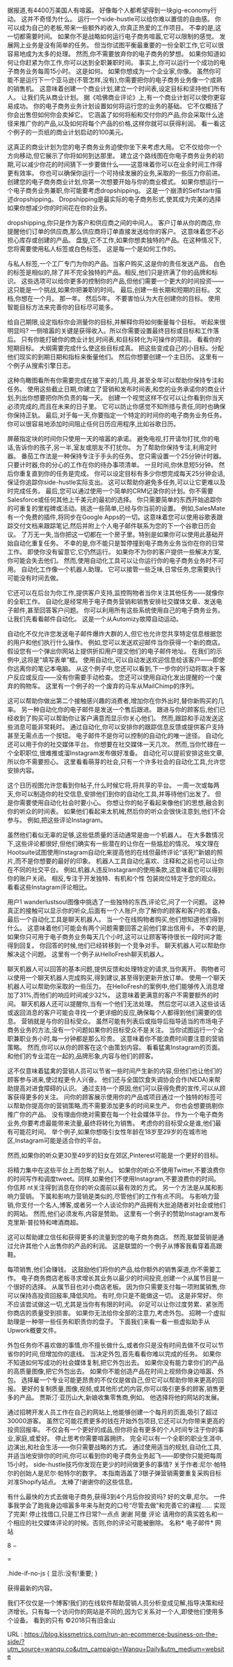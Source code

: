 据报道,有4400万美国人有喧嚣。 
 好像每个人都希望得到一块gig-economy行动。 
 这并不奇怪为什么。 
 运行一个side-hustle可以给你难以置信的自由感。 
 你可以成为自己的老板,带来一些额外的收入,你真正热爱的工作项目。 
 不幸的是,这一切都需要时间。 
 如果你不是战略如何运行电子商务喧嚣,它可以限制的感觉。 
 发展网上业务是没有简单的任务。 
 但当你试图平衡最重要的一份全职工作,它可以很容易地成为太多的处理。 
 然而,你不需要放弃你的电子商务的梦想。 
 如果你知道如何让你赶紧为你工作,你可以达到全职兼职时间。 
 事实上,你可以运行一个成功的电子商务业务每周15小时。 
 这是如何。 
 如果你想成为一个企业家,你像。 
 虽然你可能不是运行下一个亚马逊(不管怎样,没有),你需要把你的电子商务业务像一个成熟的销售机。 
 这意味着创建一个商业计划,建立一个时间表,设定目标和坚持他们所有人。 
 让我们先从商业计划。 
 据《哈佛商业评论》上,有一个商业计划可以使你更容易成功。 
 你的电子商务业务计划设置如何将运行您的业务的基础。 
 它不仅概括了你会出售但如何你会卖掉它。 
 它涵盖了如何将船和交付你的产品,你会采取什么途径来推广你的产品,以及如何将每个产品的价格,这样你就可以获得利润。 
 看一看这个例子的一页纸的商业计划启动的100美元。 
  
 这真正的商业计划为您的电子商务业务迫使你坐下来考虑大局。 
 它不仅给你一个方向移动,但它展示了你将如何到达那里。 
 建立这个路线图在你电子商务业务的初期,可以减少你花的时间猜下一步要做什么——这意味着你可以在业余时间工作得更有效率。 
 你也可以确保你运行一个可持续发展的业务,采取的一些压力你前进。 
 创建您的电子商务商业计划,你第一次想要开始与你的商业模式。 
 如果你想运行一个电子商务业务兼职,你可能要考虑dropshipping。 
 这是一个崩溃的Selfstartr描述dropshipping。 
 Dropshipping是最实际的电子商务形式,使其成为完美的选择如果你想减少你的时间花在你的业务。 
  
 dropshipping,你只是作为客户和供应商之间的中间人。 
 客户订单从你的商店,你提醒他们订单的供应商,那么供应商将订单直接发送给你的客户。 
 这意味着您不必担心库存或创建的产品。 
 盘旋,它不工作,如果你想卖独特的产品。在这种情况下,您将需要使用私人标签或白色标签。 
 这是每一个是如何工作的。 
  
 与私人标签,一个工厂专门为你的产品。当客户购买,这是你的责任发送产品。 
 白色的标签是相似的,除了并不完全独特的产品。相反,他们只是挤满了你的品牌和标识。 
 这些选项可以给你更多的控制你的产品,但他们需要一个更大的时间投资——这只能是一个挑战,如果你把兼职的时间。 
 最后,创建一些长期和短期的目标。 
 文档,你想在一个月。 
 那一年。 
 然后5年。 
 不要害怕认为大在创建你的目标。 
 使用智能目标方法来完善你的目标尽可能多。 
  
 给自己期限,设定指标你会测量你的目标,并解释你将如何衡量每个目标。 
 听起来很明显吗? 
 一侧喧嚣的关键是获得收入。所以你需要设置最终目标或目标和工作落后。 
 只有你能打破你的商业计划,时间表,和目标转化为可操作的项目。 
 看看你的短期目标。 
 大纲需要完成什么使这些目标成真。 
 把这些变成自己的小目标。分配他们现实的到期日期和指标来衡量他们。 
 然后你想要创建一个主日历。 
 这里有一个例子从搜索引擎日志。 
  
 这种鸟瞰图看所有你需要完成在接下来的几周,月,甚至全年可以帮助你保持专注和任务。 
 使用这些截止日期,你建立了营销和发布时间表,和您的业务承诺你的商业计划,列出你想要把你所负责的每一天。 
 创建一个视觉这样不仅可以让你看到你当天必须完成的,而且在未来的日子里。 
 它可以防止你感觉不知所措与责任,同时也确保你保持正轨。 
 最后,对于每一天,你要指定一个特定的时间你的电子商务业务任务。 
 你可以很容易地添加时间阻止任何日历应用程序,比如谷歌日历。 
  
 屏蔽指定块的时间你只使用一天的喧嚣的承诺。 
 避免电视,打开请勿打扰,你的电话,告诉你的孩子,另一半,室友或朋友不打扰你。 
 为了帮助你保持专注,利用定时器。 
 番茄工作法是一种保持专注于手头的任务。 
 您只需设置一个25分钟计时器。只要计时器,你的分心的工作在你的待办事项清单。 
 一旦时间,你休息短5分钟。 
 然后你重复直到你的任务是完成。 
 你可以设定目标有多少你想完成每天25分钟会话,保证你追踪你side-hustle实际支出。 
 这可以帮助你避免多任务,可以让它更难以及时完成任务。 
 最后,您可以通过使用一个简单的CRM记录你的计划。你不需要Salesforce或任何其他上千美元的最初的选择。 
 你只需要简单的东西开始追踪你的可重复的里程碑或活动。挑选一些简单,已经与你当前的设置。 
 例如,SalesMate有一个免费的插件,将同步在Google Apps的一切。这意味着您可以使用谷歌表跟踪交付文档来跟踪笔记,然后并附上个人电子邮件联系为您的下一个谷歌日历会议。 
 了万无一失,当你把这一切都在一个房子里。特别是如果你可以使用此基础开始自动化重复任务。 
 不幸的是,你不能只是暂停撞到电子商务业务当你在你的日常工作。 
 即使你没有留意它,它仍然运行。 
 如果你不为你的客户提供一些解决方案,你可能会失去他们。 
 然而,使用自动化工具可以让你运行你的电子商务业务时不可用。 
 自动化工作像一个机器人助理。 
 它可以接管一些乏味,日常任务,您需要执行可能没有时间去做。 
  
 它还可以在后台为你工作,提供客户支持,监控购物者当你关注其他任务——就像你的全职工作。 
 自动化是经常用于电子商务营销和销售安排社交媒体文章、发送电子邮件,甚至回答客户问题。 
 你可以利用所有这些系统使用自己的电子商务业务。 
 让我们先看看邮件自动化。 
 这是一个从Automizy故障自动运动。 
  
 自动化不仅允许您发送电子邮件爆炸大群的人,但它也允许您共享特定信息根据您的用户和他们执行什么操作。 
 例如,您可以发送欢迎邮件当你获得一个新的商店。 
 假设您有一个弹出你网站上提供折扣用户提交他们的电子邮件地址。 
 在我们的示例中,这将是“填写表单”框。 
 使用自动化,可以自动发送欢迎信息给该客户——即使你远离你的笔记本电脑。 
 从这个例子中,您还可以看到,下一步你的行动将取决于客户反应或反应——没有你需要手动检查。 
 您还可以使用自动化发出提醒的一个废弃的购物车。 
 这里有一个例子的一个废弃的马车从MailChimp的序列。 
  
 这可以帮助你做出第二个接触感兴趣的消费者,增加你在你外出时,替你新购买的几率。 
 另一种自动化你的电子邮件是发送一个售后跟进。 
 跟进与你的顾客后,他们已经收到了购买可以帮助你让客户满意而显示你关心他们。 
 然而,跟踪和手动发送这些消息可能非常耗时。 
 通过自动化,你可以安排你的跟踪信息反馈或提供客户支持甚至无需点击一个按钮。 
 电子邮件不是你可以控制的自动化的唯一途径。 
 自动化还可以用于你的社交媒体平台。 
 你想要在社交媒体一天几次。 
 然而,当你忙碌在一个全职职位,很难推或溜Instagram发布做好准备。 
 自动化可以提前安排这些文章,所以你不需要担心。 
 这里看看萌芽的社会,只有一个许多社会的自动化工具,允许您安排内容。 
  
 这个日历视图允许您看到你帖子,什么时候它将,将共享的平台。 
 一周一次或每两天,你可以制造你的社交信息,安排他们到你的自动化工具,并等待他们出发了。 
 但是你需要使用自动化社会时要小心。 
 你想让你的帖子看起来像他们的思想,融合到你的听众的时间表。 
 如果他们看起来太机械,然后你的听众会很快注意到,他们不会参与。 
 例如,把这些评论Instagram。 
  
 虽然他们看似无辜的足够,这些低质量的活动通常是由一个机器人。 
 在大多数情况下,这些评论都很好,但他们确实有一些潜在的让你在一些尴尬的情况。 
 埃文理在Hootsuite试图使用Instagram自动化来提高他的在线但最终评论“该死!”新娘的照片,而不是你想要的最好的印象。 
 机器人工具自动化喜欢、注释和之前也可以让你在不同的社交平台。 
 例如,机器人违反Instagram的使用条款,这意味着它可以得到你的账户关闭。 
 相反,专注于开发独特、有机和个性 
 包装岗位特定于您的观众。 
 看看这些Instagram评论相比。 
  
 用户1 wanderlustsoul图像中挑选了一些独特的东西,评论它,问了一个问题。 
 这种真正的接触可以显示你的听众,后面有一个人账户,你了解你的顾客和客户的准备。 
 最后一个自动化工具是聊天机器人。 
 当一个在线购物者购买,他们想知道他们得到什么。 
 这意味着他们可能会有两个问题需要回答之前他们拿出信用卡。 
 不幸的是,如果你只可用于电子商务业务每天几个小时,这可以让顾客等待很长一段时间才能得到回复。 
 你回答的时候,他们已经转移到一个竞争对手。 
 聊天机器人可以帮助你解决这个问题。 
 这里有一个例子从HelloFresh聊天机器人。 
  
 聊天机器人可以回答的基本问题,提供反馈和处理特定的请求,当你离开。 
 购物者可以使用一个聊天机器人完成购买,得到建议,甚至得到更新开放订单。 
 使用一个聊天机器人可以帮助你采取的一些压力。 
 在HelloFresh的案例中,他们能够传入消息增加了31%,而他们的响应时间减少32%。 
 这意味着更满意的客户不需要额外的时间。 
 聊天机器人还可以提醒你,当有一个他们无法处理。 
 然后您可以进入这些谈话或返回消息的客户可能会寻找一个更详细的反应,确保每个人都得到他们需要的信息。 
 营销就是与你的目标受众。 
 虽然可能有列表后或指导后指导适当的市场电子商务业务的方法,没有一个问题如果你的目标受众不是关注。 
 当你试图运行一个全职兼职业务小时,每一分钟都是那么珍贵。 
 这意味着你不能浪费时间要注意的营销策略。 
 然而,你可以从你的顾客在这个由策划内容。 
 看看猛禽Instagram的页面。 
 和他们的专业混在一起的,品牌形象,内容与他们的顾客。 
  
 这不仅意味着猛禽的营销人员可以节省一些时间产生新的内容,但他们也让他们的顾客参与进来,使过程更令人兴奋。 
 他们还与全国饮食失调协会合作(NEDA)来帮助提高对进食障碍的认识。 
 通过支持一个原因,他们可以获得免费的宣传,可以从顾客获得更多的关注。 
 问你的顾客展示使用你的产品或项目通过一个独特的标签可以帮助你提高你的营销策略,而不需要添加更多的时间来生产。 
 你也会想要挑剔你推广你的产品。 
 没有理由你绝对需要在每一个社会媒体平台。 
 作为一个电子商务业务,你要考虑最能带来流量,最终将转化为销售。 
 考虑你的目标受众是谁,他们最有可能花时间。 
 举个例子,如果你想吸引女性年龄在18岁至29岁的在城市地区,Instagram可能是适合你的平台。 
  
 然而,如果你的听众更30至49岁的妇女在郊区,Pinterest可能是一个更好的目标。 
  
 将精力集中在这些平台上而忽略了别人。 
 如果你的听众不使用Twitter,不要浪费你的时间写作和调度tweet。同样,如果他们不使用Instagram,不要浪费你的时间。 
 你佤邦 
 nt关注得到消息在你的听众面前以最有效的方式。 
 另一个方法是从属和影响力营销。 
 下属和影响力营销是类似的,尽管他们的工作有点不同。 
 与影响力营销,你支付一个名人,博客,或者另一个人谈论你的产品拥有大批追随者对社会或他们的网站。 
 然而,他们必须发布,内容是赞助。 
 这里有一个例子的赞助Instagram发布克里斯·普拉特和啤酒商超。 
  
 这可以帮助建立信任和获得更多的流量到您的电子商务商店。 
 然而,联盟营销是通过允许其他个人出售你的产品的利润。 
 这是联盟的一个例子从博客我看穿着高跟鞋。 
  
 每项销售,他们会赚钱。 
 这鼓励他们将你的产品,给你额外的销售渠道,你不需要工作。 
 电子商务商店老板寻求增长其业务以最少的时间投资,创建一个从属节目是一个很好的选择。 
 从属节目也对小商店老板。 
 因为你只需要支付每一项附属销售,你可以保持高投资回报率,降低风险。 
 有时,你只是不能做这一切。 
 这是非常好。 
 你不应该尝试做这一切,尤其是当你有有限的时间。 
 卯足可以让你过度劳累、紧张而你商店的质量受到损害。 
 如果你无法给你全部的注意力,考虑外包。 
 招聘一个虚拟助理是一种带一些任务和职责你的盘子。 
 下面我们来看一看一些虚拟助手从Upwork概要文件。 
  
 外包任务你不喜欢做的事情,你不擅长做什么,或者你只是没有时间去做不仅可以节省你的时间,但增加你的底线。 
 当决定外包,首先看看你难以完成的任务。 
 如果你不知道如何写成功的社会媒体复制,把它外包出去。 
 如果你没有能力拿你们的产品的高质量图像,把它外包出去。 
 如果你不能创造产品在时间上视频你身边喧嚣、外包。 
 选择雇一个专业可能更昂贵的不仅仅是做自己,但它可以帮助你带来更高的回报。 
 更好的复制质量,图像,视频,或其他形式的内容,你可以吸引更多的顾客,销售更多的产品。 
 贾斯汀·亚历山大,新娘收集零售商,例如。 
 他选择将他的网站的发展。 
  
 通过招聘开发人员工作在自己的网站上,他能够创建一个每月的页面,吸引了超过30000游客。 
 虽然它可能花费更多的钱在开始外包项目,它还可以为你带来更高的投资回报率。 
 不仅会有一个更好的成品,但你将会有更多的个人时间专注于你的事业,家庭,或爱好。 
 停止思考你需要喧嚣拥挤。 
 完全可以有一个全职的职业生涯中,边演出,和社会生活——你只需要战略的方式。 
 通过使用适当的规划,自动化工具,并适当地安排你的时间,你可以看到你的电子商务业务起飞——即使你只能把每周15小时。 
 side-hustle技巧你发现在更少的时间做更多的事情? 
 关于作者:尼尔·帕特尔的创始人是尼尔·帕特尔的数字。 
 本指南涵盖了3银子弹营销需要重复采购目标对准Shopify站点。 
 太棒了!谢谢你的这些信息。 
  
 有什么最快的方式去做电子商务,获得3到4个月后你投资吗? 
 好的文章,尼尔。 
 一件事我学会了跑我身边喧嚣多年来与耐克的口号“尽管去做”和完善它的课程…… 
 实现了完美! 
 停止找借口,只是工作日常?一点点 
 谢谢 
 阿曼 
 评论 
 请用你的真实姓名和一个相应的社交媒体评论的时候。否则,你的评论可能被删除。 
 名称* 
 电子邮件* 
 网站 
  
 8 
 − 
  
 = 
  
  
  
  
  
  
 .hide-if-no-js { 
 显示:没有!重要; 
 } 
  
  
  
  
  
  
  
  
  
 获得最新的内容。 
  
 我们不仅仅是一个博客!我们的在线软件帮助营销人员分析变成见解,指导决策和经济增长。只有每一个访问你的网站是不同的,因为它关系对一个人,即使他们使用多个设备。 
 看到的只有 
 ©2018只有旧金山 
  
   
  URL : https://blog.kissmetrics.com/run-an-ecommerce-business-on-the-side/?utm_source=wanqu.co&utm_campaign=Wanqu+Daily&utm_medium=website